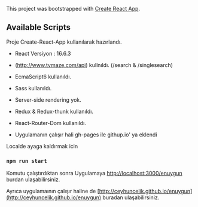 This project was bootstrapped with [Create React App](https://github.com/facebook/create-react-app).

## Available Scripts

Proje Create-React-App kullanılarak hazırlandı.
- React Versiyon : 16.6.3

- (http://www.tvmaze.com/api) kullnıldı. (/search & /singlesearch)

- EcmaScript6 kullanıldı.

- Sass kullanıldı.

- Server-side rendering yok.

- Redux & Redux-thunk kullanıldı.

- React-Router-Dom kullanıldı.

- Uygulamanın çalışır hali gh-pages ile githup.io' ya eklendi


Localde ayaga kaldırmak icin

### `npm run start`

Komutu çalıştırdıktan sonra Uygulamaya
[http://localhost:3000/enuygun](http://localhost:3000/enuygun)
burdan ulaşabilirsiniz.

Ayrıca uygulamaının çalışır haline de
[http://ceyhuncelik.github.io/enuygun](http://ceyhuncelik.github.io/enuygun)
buradan ulaşabilirsiniz.
